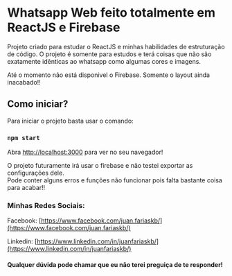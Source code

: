 # Whatsapp Web feito totalmente em ReactJS e Firebase

Projeto criado para estudar o ReactJS e minhas habilidades de estruturação de código.
O projeto é somente para estudos e terá coisas que não são exatamente idênticas ao whatsapp como algumas cores e imagens.

Até o momento não está disponivel o Firebase. Somente o layout ainda inacabado!!

## Como iniciar?

Para iniciar o projeto basta usar o comando:

### `npm start`

Abra [http://localhost:3000](http://localhost:3000) para ver no seu navegador!

O projeto futuramente irá usar o firebase e não testei exportar as configurações dele.\
Pode conter alguns erros e funções não funcionar pois falta bastante coisa para acabar!!



### Minhas Redes Sociais:

Facebook: [https://www.facebook.com/juan.fariaskb/](https://www.facebook.com/juan.fariaskb/)

Linkedin: [https://www.linkedin.com/in/juanfariaskb/](https://www.linkedin.com/in/juanfariaskb/)

#### Qualquer dúvida pode chamar que eu não terei preguiça de te responder!

